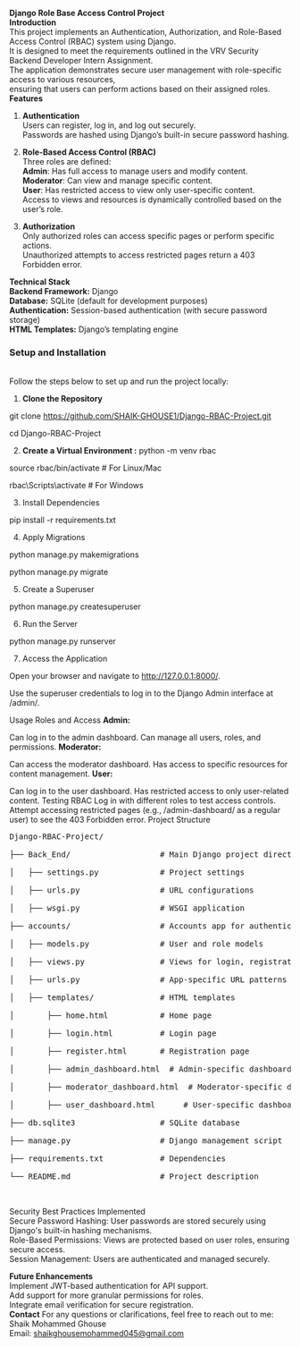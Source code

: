 **Django Role Base Access Control Project**<br>
**Introduction**<br>
This project implements an Authentication, Authorization, and Role-Based Access Control (RBAC) system using Django.<br>
It is designed to meet the requirements outlined in the VRV Security Backend Developer Intern Assignment.<br>
The application demonstrates secure user management with role-specific access to various resources,<br>
ensuring that users can perform actions based on their assigned roles.<br>
**Features**<br>

1. **Authentication**<br>
Users can register, log in, and log out securely.<br>
Passwords are hashed using Django’s built-in secure password hashing.<br>

3. **Role-Based Access Control (RBAC)**<br>
Three roles are defined:<br>
**Admin**: Has full access to manage users and modify content.<br>
**Moderator**: Can view and manage specific content.<br>
**User**: Has restricted access to view only user-specific content.<br>
Access to views and resources is dynamically controlled based on the user’s role.<br>
4. **Authorization**<br>
Only authorized roles can access specific pages or perform specific actions.<br>
Unauthorized attempts to access restricted pages return a 403 Forbidden error.<br>

**Technical Stack**<br>
**Backend Framework:** Django<br>
**Database:** SQLite (default for development purposes)<br>
**Authentication:** Session-based authentication (with secure password storage)<br>
**HTML Templates:** Django’s templating engine<br>

<h3>Setup and Installation</h3><br>
Follow the steps below to set up and run the project locally:<br>

1. **Clone the Repository**<br>

git clone https://github.com/SHAIK-GHOUSE1/Django-RBAC-Project.git


cd Django-RBAC-Project


2. **Create a Virtual Environment :**
      python -m venv rbac

source rbac/bin/activate   # For Linux/Mac

rbac\Scripts\activate      # For Windows

3. Install Dependencies

pip install -r requirements.txt

4. Apply Migrations

python manage.py makemigrations

python manage.py migrate

5. Create a Superuser

python manage.py createsuperuser

6. Run the Server

python manage.py runserver

7. Access the Application

Open your browser and navigate to http://127.0.0.1:8000/.

Use the superuser credentials to log in to the Django Admin interface at /admin/.

Usage
Roles and Access
**Admin:**

Can log in to the admin dashboard.
Can manage all users, roles, and permissions.
**Moderator:**

Can access the moderator dashboard.
Has access to specific resources for content management.
**User:**

Can log in to the user dashboard.
Has restricted access to only user-related content.
Testing RBAC
Log in with different roles to test access controls.
Attempt accessing restricted pages (e.g., /admin-dashboard/ as a regular user) to see the 403 Forbidden error.
Project Structure
<pre>
Django-RBAC-Project/<br>
├── Back_End/                   # Main Django project directory<br>
│   ├── settings.py             # Project settings<br>
│   ├── urls.py                 # URL configurations<br>
│   ├── wsgi.py                 # WSGI application<br>
├── accounts/                   # Accounts app for authentication and RBAC<br>
│   ├── models.py               # User and role models<br>
│   ├── views.py                # Views for login, registration, and dashboards<br>
│   ├── urls.py                 # App-specific URL patterns<br>
│   ├── templates/              # HTML templates<br>
│       ├── home.html           # Home page<br>
│       ├── login.html          # Login page<br>
│       ├── register.html       # Registration page<br>
│       ├── admin_dashboard.html  # Admin-specific dashboard<br>
│       ├── moderator_dashboard.html  # Moderator-specific dashboard<br>
│       ├── user_dashboard.html      # User-specific dashboard<br>
├── db.sqlite3                  # SQLite database<br>
├── manage.py                   # Django management script<br>
├── requirements.txt            # Dependencies<br>
└── README.md                   # Project description<br>

</pre>
Security Best Practices Implemented<br>
Secure Password Hashing: User passwords are stored securely using Django's built-in hashing mechanisms.<br>
Role-Based Permissions: Views are protected based on user roles, ensuring secure access.<br>
Session Management: Users are authenticated and managed securely.<br>

**Future Enhancements**<br>
Implement JWT-based authentication for API support.<br>
Add support for more granular permissions for roles.<br>
Integrate email verification for secure registration.<br>
**Contact**
For any questions or clarifications, feel free to reach out to me:<br>
Shaik Mohammed Ghouse<br>
Email: shaikghousemohammed045@gmail.com<br>
